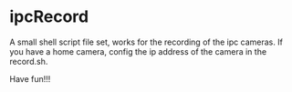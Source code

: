 # ipcRecord

A small shell script file set, works for the recording of the ipc cameras. If you have a home camera, config the ip address of the camera in the record.sh.

Have fun!!!